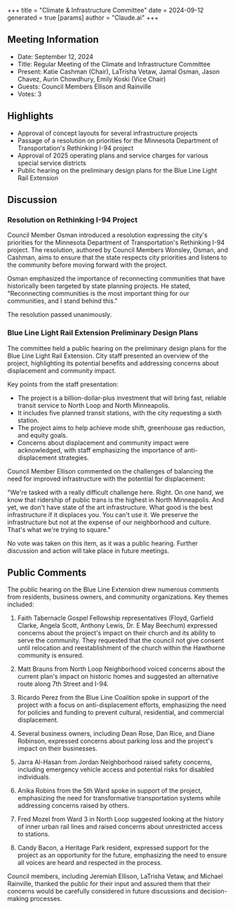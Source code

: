 +++
title = "Climate & Infrastructure Committee"
date = 2024-09-12
 generated = true
[params]
  author = "Claude.ai"
+++

## Meeting Information

- Date: September 12, 2024
- Title: Regular Meeting of the Climate and Infrastructure Committee
- Present: Katie Cashman (Chair), LaTrisha Vetaw, Jamal Osman, Jason Chavez, Aurin Chowdhury, Emily Koski (Vice Chair)
- Guests: Council Members Ellison and Rainville
- Votes: 3

## Highlights

- Approval of concept layouts for several infrastructure projects
- Passage of a resolution on priorities for the Minnesota Department of Transportation's Rethinking I-94 project
- Approval of 2025 operating plans and service charges for various special service districts
- Public hearing on the preliminary design plans for the Blue Line Light Rail Extension

## Discussion

### Resolution on Rethinking I-94 Project

Council Member Osman introduced a resolution expressing the city's priorities for the Minnesota Department of Transportation's Rethinking I-94 project. The resolution, authored by Council Members Wonsley, Osman, and Cashman, aims to ensure that the state respects city priorities and listens to the community before moving forward with the project. 

Osman emphasized the importance of reconnecting communities that have historically been targeted by state planning projects. He stated, "Reconnecting communities is the most important thing for our communities, and I stand behind this."

The resolution passed unanimously.

### Blue Line Light Rail Extension Preliminary Design Plans

The committee held a public hearing on the preliminary design plans for the Blue Line Light Rail Extension. City staff presented an overview of the project, highlighting its potential benefits and addressing concerns about displacement and community impact.

Key points from the staff presentation:

- The project is a billion-dollar-plus investment that will bring fast, reliable transit service to North Loop and North Minneapolis.
- It includes five planned transit stations, with the city requesting a sixth station.
- The project aims to help achieve mode shift, greenhouse gas reduction, and equity goals.
- Concerns about displacement and community impact were acknowledged, with staff emphasizing the importance of anti-displacement strategies.

Council Member Ellison commented on the challenges of balancing the need for improved infrastructure with the potential for displacement:

"We're tasked with a really difficult challenge here. Right. On one hand, we know that ridership of public trans is the highest in North Minneapolis. And yet, we don't have state of the art infrastructure. What good is the best infrastructure if it displaces you. You can't use it. We preserve the infrastructure but not at the expense of our neighborhood and culture. That's what we're trying to square."

No vote was taken on this item, as it was a public hearing. Further discussion and action will take place in future meetings.

## Public Comments

The public hearing on the Blue Line Extension drew numerous comments from residents, business owners, and community organizations. Key themes included:

1. Faith Tabernacle Gospel Fellowship representatives (Floyd, Garfield Clarke, Angela Scott, Anthony Lewis, Dr. E May Beechum) expressed concerns about the project's impact on their church and its ability to serve the community. They requested that the council not give consent until relocation and reestablishment of the church within the Hawthorne community is ensured.

2. Matt Brauns from North Loop Neighborhood voiced concerns about the current plan's impact on historic homes and suggested an alternative route along 7th Street and I-94.

3. Ricardo Perez from the Blue Line Coalition spoke in support of the project with a focus on anti-displacement efforts, emphasizing the need for policies and funding to prevent cultural, residential, and commercial displacement.

4. Several business owners, including Dean Rose, Dan Rice, and Diane Robinson, expressed concerns about parking loss and the project's impact on their businesses.

5. Jarra Al-Hasan from Jordan Neighborhood raised safety concerns, including emergency vehicle access and potential risks for disabled individuals.

6. Anika Robins from the 5th Ward spoke in support of the project, emphasizing the need for transformative transportation systems while addressing concerns raised by others.

7. Fred Mozel from Ward 3 in North Loop suggested looking at the history of inner urban rail lines and raised concerns about unrestricted access to stations.

8. Candy Bacon, a Heritage Park resident, expressed support for the project as an opportunity for the future, emphasizing the need to ensure all voices are heard and respected in the process.

Council members, including Jeremiah Ellison, LaTrisha Vetaw, and Michael Rainville, thanked the public for their input and assured them that their concerns would be carefully considered in future discussions and decision-making processes.
